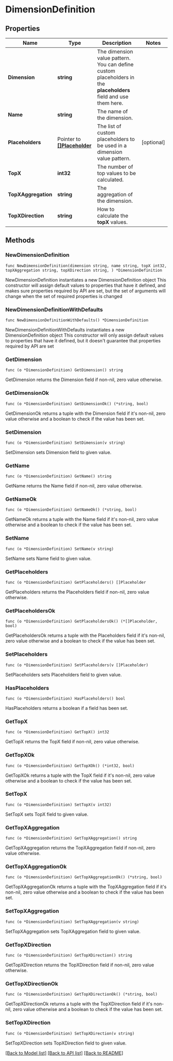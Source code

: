 # DimensionDefinition

## Properties

Name | Type | Description | Notes
------------ | ------------- | ------------- | -------------
**Dimension** | **string** | The dimension value pattern.    You can define custom placeholders in the **placeholders** field and use them here. | 
**Name** | **string** | The name of the dimension. | 
**Placeholders** | Pointer to [**[]Placeholder**](Placeholder.md) | The list of custom placeholders to be used in a dimension value pattern. | [optional] 
**TopX** | **int32** | The number of top values to be calculated. | 
**TopXAggregation** | **string** | The aggregation of the dimension. | 
**TopXDirection** | **string** | How to calculate the **topX** values. | 

## Methods

### NewDimensionDefinition

`func NewDimensionDefinition(dimension string, name string, topX int32, topXAggregation string, topXDirection string, ) *DimensionDefinition`

NewDimensionDefinition instantiates a new DimensionDefinition object
This constructor will assign default values to properties that have it defined,
and makes sure properties required by API are set, but the set of arguments
will change when the set of required properties is changed

### NewDimensionDefinitionWithDefaults

`func NewDimensionDefinitionWithDefaults() *DimensionDefinition`

NewDimensionDefinitionWithDefaults instantiates a new DimensionDefinition object
This constructor will only assign default values to properties that have it defined,
but it doesn't guarantee that properties required by API are set

### GetDimension

`func (o *DimensionDefinition) GetDimension() string`

GetDimension returns the Dimension field if non-nil, zero value otherwise.

### GetDimensionOk

`func (o *DimensionDefinition) GetDimensionOk() (*string, bool)`

GetDimensionOk returns a tuple with the Dimension field if it's non-nil, zero value otherwise
and a boolean to check if the value has been set.

### SetDimension

`func (o *DimensionDefinition) SetDimension(v string)`

SetDimension sets Dimension field to given value.


### GetName

`func (o *DimensionDefinition) GetName() string`

GetName returns the Name field if non-nil, zero value otherwise.

### GetNameOk

`func (o *DimensionDefinition) GetNameOk() (*string, bool)`

GetNameOk returns a tuple with the Name field if it's non-nil, zero value otherwise
and a boolean to check if the value has been set.

### SetName

`func (o *DimensionDefinition) SetName(v string)`

SetName sets Name field to given value.


### GetPlaceholders

`func (o *DimensionDefinition) GetPlaceholders() []Placeholder`

GetPlaceholders returns the Placeholders field if non-nil, zero value otherwise.

### GetPlaceholdersOk

`func (o *DimensionDefinition) GetPlaceholdersOk() (*[]Placeholder, bool)`

GetPlaceholdersOk returns a tuple with the Placeholders field if it's non-nil, zero value otherwise
and a boolean to check if the value has been set.

### SetPlaceholders

`func (o *DimensionDefinition) SetPlaceholders(v []Placeholder)`

SetPlaceholders sets Placeholders field to given value.

### HasPlaceholders

`func (o *DimensionDefinition) HasPlaceholders() bool`

HasPlaceholders returns a boolean if a field has been set.

### GetTopX

`func (o *DimensionDefinition) GetTopX() int32`

GetTopX returns the TopX field if non-nil, zero value otherwise.

### GetTopXOk

`func (o *DimensionDefinition) GetTopXOk() (*int32, bool)`

GetTopXOk returns a tuple with the TopX field if it's non-nil, zero value otherwise
and a boolean to check if the value has been set.

### SetTopX

`func (o *DimensionDefinition) SetTopX(v int32)`

SetTopX sets TopX field to given value.


### GetTopXAggregation

`func (o *DimensionDefinition) GetTopXAggregation() string`

GetTopXAggregation returns the TopXAggregation field if non-nil, zero value otherwise.

### GetTopXAggregationOk

`func (o *DimensionDefinition) GetTopXAggregationOk() (*string, bool)`

GetTopXAggregationOk returns a tuple with the TopXAggregation field if it's non-nil, zero value otherwise
and a boolean to check if the value has been set.

### SetTopXAggregation

`func (o *DimensionDefinition) SetTopXAggregation(v string)`

SetTopXAggregation sets TopXAggregation field to given value.


### GetTopXDirection

`func (o *DimensionDefinition) GetTopXDirection() string`

GetTopXDirection returns the TopXDirection field if non-nil, zero value otherwise.

### GetTopXDirectionOk

`func (o *DimensionDefinition) GetTopXDirectionOk() (*string, bool)`

GetTopXDirectionOk returns a tuple with the TopXDirection field if it's non-nil, zero value otherwise
and a boolean to check if the value has been set.

### SetTopXDirection

`func (o *DimensionDefinition) SetTopXDirection(v string)`

SetTopXDirection sets TopXDirection field to given value.



[[Back to Model list]](../README.md#documentation-for-models) [[Back to API list]](../README.md#documentation-for-api-endpoints) [[Back to README]](../README.md)


